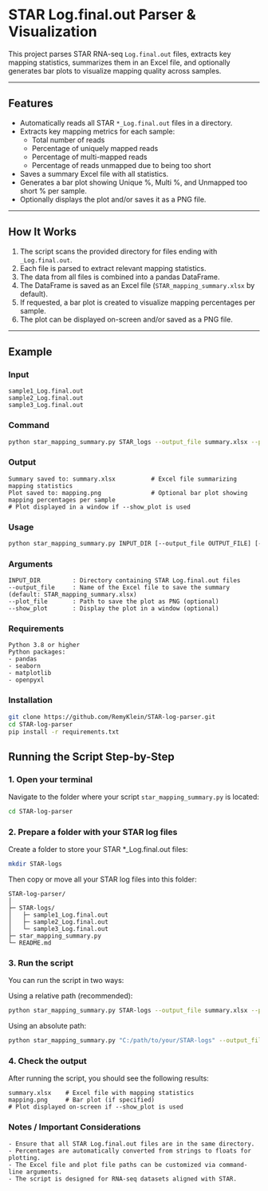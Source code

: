 # STAR Log.final.out Parser & Visualization

This project parses STAR RNA-seq `Log.final.out` files, extracts key mapping statistics, summarizes them in an Excel file, and optionally generates bar plots to visualize mapping quality across samples.

---

## Features

- Automatically reads all STAR `*_Log.final.out` files in a directory.
- Extracts key mapping metrics for each sample:
  - Total number of reads
  - Percentage of uniquely mapped reads
  - Percentage of multi-mapped reads
  - Percentage of reads unmapped due to being too short
- Saves a summary Excel file with all statistics.
- Generates a bar plot showing Unique %, Multi %, and Unmapped too short % per sample.
- Optionally displays the plot and/or saves it as a PNG file.

---

## How It Works

1. The script scans the provided directory for files ending with `_Log.final.out`.
2. Each file is parsed to extract relevant mapping statistics.
3. The data from all files is combined into a pandas DataFrame.
4. The DataFrame is saved as an Excel file (`STAR_mapping_summary.xlsx` by default).
5. If requested, a bar plot is created to visualize mapping percentages per sample.
6. The plot can be displayed on-screen and/or saved as a PNG file.

---

## Example

### Input
```text
sample1_Log.final.out
sample2_Log.final.out
sample3_Log.final.out
```

### Command
```bash
python star_mapping_summary.py STAR_logs --output_file summary.xlsx --plot_file mapping.png --show_plot
``` 

### Output
```text
Summary saved to: summary.xlsx          # Excel file summarizing mapping statistics
Plot saved to: mapping.png              # Optional bar plot showing mapping percentages per sample
# Plot displayed in a window if --show_plot is used
```

### Usage
```bash
python star_mapping_summary.py INPUT_DIR [--output_file OUTPUT_FILE] [--plot_file PLOT_FILE] [--show_plot]
```

### Arguments
```text
INPUT_DIR         : Directory containing STAR Log.final.out files
--output_file     : Name of the Excel file to save the summary (default: STAR_mapping_summary.xlsx)
--plot_file       : Path to save the plot as PNG (optional)
--show_plot       : Display the plot in a window (optional)
```

### Requirements
```text
Python 3.8 or higher
Python packages:
- pandas
- seaborn
- matplotlib
- openpyxl
```

### Installation
```bash
git clone https://github.com/RemyKlein/STAR-log-parser.git
cd STAR-log-parser
pip install -r requirements.txt
```

## Running the Script Step-by-Step

### 1. Open your terminal
Navigate to the folder where your script `star_mapping_summary.py` is located:

```bash
cd STAR-log-parser
```

### 2. Prepare a folder with your STAR log files
Create a folder to store your STAR *_Log.final.out files:

```bash
mkdir STAR-logs
```

Then copy or move all your STAR log files into this folder:
```text
STAR-log-parser/
│
├─ STAR-logs/
│   ├─ sample1_Log.final.out
│   ├─ sample2_Log.final.out
│   └─ sample3_Log.final.out
├─ star_mapping_summary.py
└─ README.md
```

### 3. Run the script

You can run the script in two ways:

Using a relative path (recommended):
```bash
python star_mapping_summary.py STAR-logs --output_file summary.xlsx --plot_file mapping.png --show_plot
```

Using an absolute path:
```bash
python star_mapping_summary.py "C:/path/to/your/STAR-logs" --output_file summary.xlsx --plot_file mapping.png --show_plot
```

### 4. Check the output

After running the script, you should see the following results:
```text
summary.xlsx    # Excel file with mapping statistics
mapping.png     # Bar plot (if specified)
# Plot displayed on-screen if --show_plot is used
```

### Notes / Important Considerations
```text
- Ensure that all STAR Log.final.out files are in the same directory.
- Percentages are automatically converted from strings to floats for plotting.
- The Excel file and plot file paths can be customized via command-line arguments.
- The script is designed for RNA-seq datasets aligned with STAR.
```